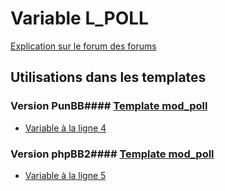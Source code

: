 # Variable L_POLL
[Explication sur le forum des forums](http://forum.forumactif.com/t294113-listing-des-variables#L_POLL)
## Utilisations dans les templates
### Version PunBB#### [Template mod_poll](punbb/mod_poll.md)
* [Variable à la ligne 4](../punbb/mod_poll.tpl#L4)
### Version phpBB2#### [Template mod_poll](subsilver/mod_poll.md)
* [Variable à la ligne 5](../subsilver/mod_poll.tpl#L5)